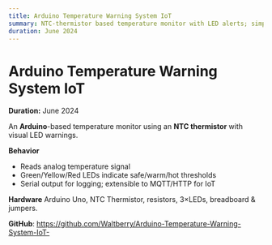 ```yaml
---
title: Arduino Temperature Warning System IoT
summary: NTC-thermistor based temperature monitor with LED alerts; simple IoT-ready sketch and wiring diagram.
duration: June 2024
---
```


# Arduino Temperature Warning System IoT

**Duration:** June 2024

An **Arduino**-based temperature monitor using an **NTC thermistor** with visual LED warnings.

**Behavior**
- Reads analog temperature signal
- Green/Yellow/Red LEDs indicate safe/warm/hot thresholds
- Serial output for logging; extensible to MQTT/HTTP for IoT

**Hardware**
Arduino Uno, NTC Thermistor, resistors, 3×LEDs, breadboard & jumpers.

**GitHub**: <https://github.com/Waltberry/Arduino-Temperature-Warning-System-IoT->

